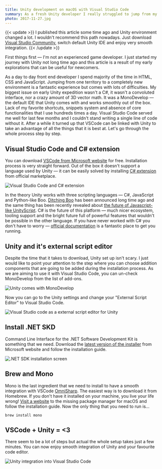 ```yaml
---
title: Unity development on macOS with Visual Studio Code
summary: As a fresh Unity developer I really struggled to jump from my favourite code editor to MonoDevelop. It took me a while to realize that this actually isn't a necessity.
photo: 2017-11-27.jpg
---
```


{{< update >}}
I published this article some time ago and Unity environment changed a lot. I wouldn't recommend this path nowadays. Just download [Visual Studio Community](https://www.visualstudio.com/vs/community/), switch default Unity IDE and enjoy very smooth integration.
{{< /update >}}

First things first — I'm not an experienced game developer. I just started my journey with Unity not long time ago and this article is a result of my early explorations that can be useful for newcomers.

As a day to day front end developer I spend majority of the time in HTML, CSS and JavaScript. Jumping from one territory to a completely new environment is a fantastic experience but comes with lots of difficulties. My biggest issue on early Unity expedition wasn't a C#, it wasn't a convoluted interface, nor a crazy amount of 3D vector math. It was a MonoDevelop — the default IDE that Unity comes with and works smoothly out of the box. Lack of my favorite shortcuts, snippets system and absence of core functionalities that I use hundreds times a day. Visual Studio Code served me well for last few months and I couldn't stand writing a single line of code without it. After a while it turned up that VSCode can be linked with Unity to take an advantage of all the things that it is best at. Let's go through the whole process step by step.

## Visual Studio Code and C# extension

You can download [VSCode from Microsoft website](https://code.visualstudio.com/) for free. Installation process is very straight forward. Out of the box it doesn't support a language used by Unity — it can be easily solved by installing [C# extension](https://marketplace.visualstudio.com/items?itemName=ms-vscode.csharp) from official marketplace.

![Visual Studio Code and C# extension](/photos/2017-11-27-1.jpg)

In the theory Unity works with three scripting languages — C#, JavaScript and Python-like Boo. [Ditching Boo](https://blogs.unity3d.com/2014/09/03/documentation-unity-scripting-languages-and-you/) has been announced long time ago and the same thing has been recently revealed about [the future of Javascript-like UnityScript](https://blogs.unity3d.com/2017/08/11/unityscripts-long-ride-off-into-the-sunset/). C# is the future of this platform — much nicer ecosystem, tooling support and the bright future full of powerful features that wouldn't be possible in the other language. If you have never worked with C# you don't have to worry — [official documentation](https://unity3d.com/learn/tutorials/s/scripting) is a fantastic place to get you running.

## Unity and it's external script editor

Despite the time that it takes to download, Unity set up isn't scary. I just would like to point your attention to the step where you can choose addition components that are going to be added during the installation process. As we are aiming to use it with Visual Studio Code, you can un-check MonoDevelop from the list of add-ons.

![Unity comes with MonoDevelop](/photos/2017-11-27-2.jpg)

Now you can go to the Unity settings and change your "External Script Editor" to Visual Studio Code.

![Visual Studio code as a external script editor for Unity](/photos/2017-11-27-3.jpg)

## Install .NET SKD

Command Line Interface for the .NET Software Development Kit is something that we need. Download the [latest version of the installer](https://www.microsoft.com/net/learn/get-started/macos) from Microsoft website and follow the installation guide.

![.NET SDK installation screen](/photos/2017-11-27-4.jpg)

## Brew and Mono

Mono is the last ingredient that we need to install to have a smooth integration with VSCode [OmniSharp](http://www.omnisharp.net/). The easiest way is to download it from Homebrew. If you don't have it installed on your machine, you live your life wrong! [Visit a website](https://brew.sh/) to the missing package manager for macOS and follow the installation guide. Now the only thing that you need to run is…

```
brew install mono
```

## VSCode + Unity = <3

There seem to be a lot of steps but actual the whole setup takes just a few minutes. You can now enjoy smooth integration of Unity and your favourite code editor.

![Unity integration into Visual Studio Code](/photos/2017-11-27-5.gif)
